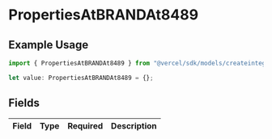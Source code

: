 # PropertiesAtBRANDAt8489

## Example Usage

```typescript
import { PropertiesAtBRANDAt8489 } from "@vercel/sdk/models/createintegrationstoredirectop.js";

let value: PropertiesAtBRANDAt8489 = {};
```

## Fields

| Field       | Type        | Required    | Description |
| ----------- | ----------- | ----------- | ----------- |